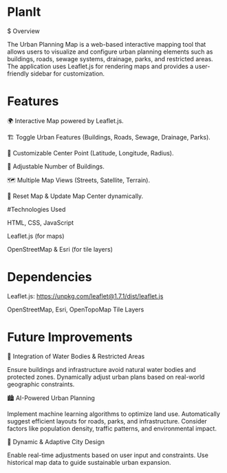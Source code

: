 # PlanIt 

$ Overview

The Urban Planning Map is a web-based interactive mapping tool that allows users to visualize and configure urban planning elements such as buildings, roads, sewage systems, drainage, parks, and restricted areas. The application uses Leaflet.js for rendering maps and provides a user-friendly sidebar for customization.

# Features

🌍 Interactive Map powered by Leaflet.js.

🏗 Toggle Urban Features (Buildings, Roads, Sewage, Drainage, Parks).

🎯 Customizable Center Point (Latitude, Longitude, Radius).

🏢 Adjustable Number of Buildings.

🗺 Multiple Map Views (Streets, Satellite, Terrain).

🔄 Reset Map & Update Map Center dynamically.

#Technologies Used

HTML, CSS, JavaScript

Leaflet.js (for maps)

OpenStreetMap & Esri (for tile layers)


# Dependencies

Leaflet.js: https://unpkg.com/leaflet@1.7.1/dist/leaflet.js

OpenStreetMap, Esri, OpenTopoMap Tile Layers

# Future Improvements 

🌊 Integration of Water Bodies & Restricted Areas

Ensure buildings and infrastructure avoid natural water bodies and protected zones.
Dynamically adjust urban plans based on real-world geographic constraints.

🏙 AI-Powered Urban Planning

Implement machine learning algorithms to optimize land use.
Automatically suggest efficient layouts for roads, parks, and infrastructure.
Consider factors like population density, traffic patterns, and environmental impact.

🔄 Dynamic & Adaptive City Design

Enable real-time adjustments based on user input and constraints.
Use historical map data to guide sustainable urban expansion.
